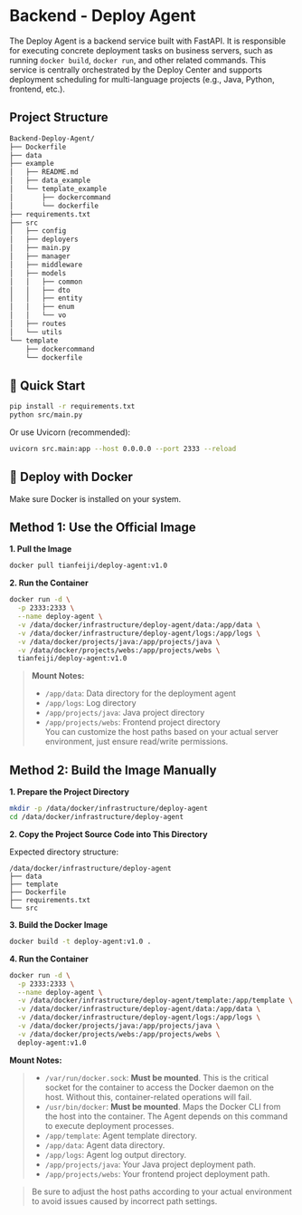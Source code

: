 # Backend - Deploy Agent

The Deploy Agent is a backend service built with FastAPI. It is responsible for executing concrete deployment tasks on business servers, such as running `docker build`, `docker run`, and other related commands. This service is centrally orchestrated by the Deploy Center and supports deployment scheduling for multi-language projects (e.g., Java, Python, frontend, etc.).

## Project Structure
```bash
Backend-Deploy-Agent/
├── Dockerfile
├── data
├── example
│   ├── README.md
│   ├── data_example
│   └── template_example
│       ├── dockercommand
│       └── dockerfile
├── requirements.txt
├── src
│   ├── config
│   ├── deployers
│   ├── main.py
│   ├── manager
│   ├── middleware
│   ├── models
│   │   ├── common
│   │   ├── dto
│   │   ├── entity
│   │   ├── enum
│   │   └── vo
│   ├── routes
│   └── utils
└── template
    ├── dockercommand
    └── dockerfile
```

## 🚀 Quick Start

```bash
pip install -r requirements.txt
python src/main.py
```

Or use Uvicorn (recommended):

```bash
uvicorn src.main:app --host 0.0.0.0 --port 2333 --reload
```

## 🐳 Deploy with Docker

Make sure Docker is installed on your system.

## Method 1: Use the Official Image

**1. Pull the Image**
```bash
docker pull tianfeiji/deploy-agent:v1.0
```

**2. Run the Container**
```bash
docker run -d \
  -p 2333:2333 \
  --name deploy-agent \
  -v /data/docker/infrastructure/deploy-agent/data:/app/data \
  -v /data/docker/infrastructure/deploy-agent/logs:/app/logs \
  -v /data/docker/projects/java:/app/projects/java \
  -v /data/docker/projects/webs:/app/projects/webs \
  tianfeiji/deploy-agent:v1.0
```

> **Mount Notes:**  
> - `/app/data`: Data directory for the deployment agent  
> - `/app/logs`: Log directory  
> - `/app/projects/java`: Java project directory  
> - `/app/projects/webs`: Frontend project directory  
> You can customize the host paths based on your actual server environment, just ensure read/write permissions.

## Method 2: Build the Image Manually

**1. Prepare the Project Directory**
```bash
mkdir -p /data/docker/infrastructure/deploy-agent
cd /data/docker/infrastructure/deploy-agent
```

**2. Copy the Project Source Code into This Directory**

Expected directory structure:

```
/data/docker/infrastructure/deploy-agent
├── data
├── template
├── Dockerfile
├── requirements.txt
└── src
```

**3. Build the Docker Image**
```bash
docker build -t deploy-agent:v1.0 .
```

**4. Run the Container**
```bash
docker run -d \
  -p 2333:2333 \
  --name deploy-agent \
  -v /data/docker/infrastructure/deploy-agent/template:/app/template \
  -v /data/docker/infrastructure/deploy-agent/data:/app/data \
  -v /data/docker/infrastructure/deploy-agent/logs:/app/logs \
  -v /data/docker/projects/java:/app/projects/java \
  -v /data/docker/projects/webs:/app/projects/webs \
  deploy-agent:v1.0
```

**Mount Notes:**  
> - `/var/run/docker.sock`: **Must be mounted**. This is the critical socket for the container to access the Docker daemon on the host. Without this, container-related operations will fail.
> - `/usr/bin/docker`: **Must be mounted**. Maps the Docker CLI from the host into the container. The Agent depends on this command to execute deployment processes.
> - `/app/template`: Agent template directory.
> - `/app/data`: Agent data directory.
> - `/app/logs`: Agent log output directory.
> - `/app/projects/java`: Your Java project deployment path.
> - `/app/projects/webs`: Your frontend project deployment path.

> Be sure to adjust the host paths according to your actual environment to avoid issues caused by incorrect path settings.